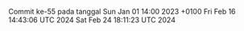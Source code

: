 Commit ke-55 pada tanggal Sun Jan 01 14:00 2023 +0100
Fri Feb 16 14:43:06 UTC 2024
Sat Feb 24 18:11:23 UTC 2024

